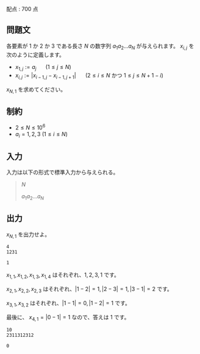 配点 : $700$ 点

## 問題文

各要素が $1$ か $2$ か $3$ である長さ $N$ の数字列 $a_1a_2\ldots a_N$ が与えられます。
$x_{i,j}$ を次のように定義します。

- $x_{1,j} := a_j$ $\quad$ ($1 \leq j \leq N$)
- $x_{i,j} := | x_{i-1,j} - x_{i-1,j+1} |$ $\quad$ ($2 \leq i \leq N$ かつ $1 \leq j \leq N+1-i$)

$x_{N,1}$ を求めてください。

## 制約

- $2 \leq N \leq 10^6$
- $a_i = 1,2,3$  $(1 \leq i \leq N)$

## 入力

入力は以下の形式で標準入力から与えられる。

> $N$
> 
> $a_1$$a_2$$\ldots$$a_N$

## 出力

$x_{N,1}$ を出力せよ。

```input1
4
1231
```

```output1
1
```

$x_{1,1},x_{1,2},x_{1,3},x_{1,4}$ はそれぞれ、$1,2,3,1$ です。

$x_{2,1},x_{2,2},x_{2,3}$ はそれぞれ、$|1-2| = 1,|2-3| = 1,|3-1| = 2$ です。

$x_{3,1},x_{3,2}$ はそれぞれ、$|1-1| = 0,|1-2| = 1$ です。

最後に、 $x_{4,1} = |0-1| = 1$ なので、答えは $1$ です。

```input2
10
2311312312
```

```output2
0
```